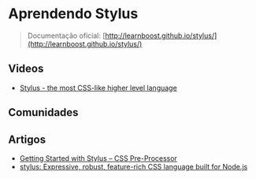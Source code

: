 # Aprendendo Stylus

> Documentação oficial: [http://learnboost.github.io/stylus/](http://learnboost.github.io/stylus/)

## Videos
* [Stylus - the most CSS-like higher level language](http://vimeo.com/33462524)
## Comunidades

## Artigos
* [Getting Started with Stylus – CSS Pre-Processor](http://bootstrap.pk/tutorials/getting-started-with-stylus-css-pre-processor/)
* [stylus: Expressive, robust, feature-rich CSS language built for Node.js](http://thechangelog.com/stylus-expressive-robust-feature-rich-css-language/)
